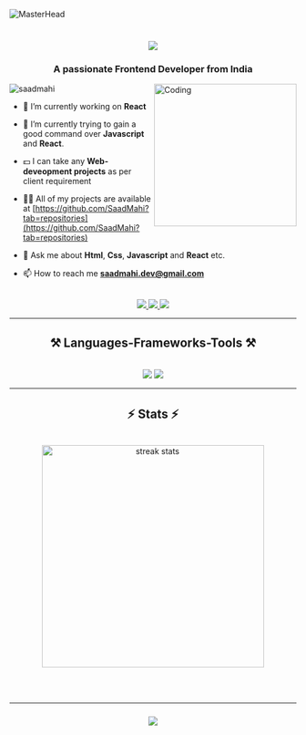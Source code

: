 ![MasterHead](https://user-images.githubusercontent.com/10498744/210012254-234538ff-d198-48aa-8964-37e6fd45d227.gif)

<h1 align="center">
    <img src="https://readme-typing-svg.herokuapp.com/?font=Righteous&size=35&center=true&vCenter=true&width=500&height=70&duration=4000&lines=Hi+There!+👋;+I'm+Mahimkar+Saad!;" />
</h1>

<h3 align="center">A passionate Frontend Developer from India</h3>

<img align="right" alt="Coding" width="250" src="https://pic.funnygifsbox.com/uploads/2022/01/funnygifsbox.com-2022-01-22-12-31-51-85.gif">

<p align="left"> <img src="https://komarev.com/ghpvc/?username=saadmahi&label=Profile%20views&color=0e75b6&style=flat" alt="saadmahi" /> </p>

- 🔭 I’m currently working on **React**

- 🌱 I’m currently trying to gain a good command over **Javascript** and **React**.

- 💵 I can take any **Web-deveopment projects** as per client requirement

- 👨‍💻 All of my projects are available at [https://github.com/SaadMahi?tab=repositories](https://github.com/SaadMahi?tab=repositories)

- 💬 Ask me about **Html**, **Css**, **Javascript** and **React** etc.

- 📫 How to reach me **saadmahi.dev@gmail.com**

 
 <br/>


<div align="center"> 
  <a href="mailto:saadmahi.dev@gmail.com">
    <img src="https://img.shields.io/badge/Gmail-333333?style=for-the-badge&logo=gmail&logoColor=red" />
  </a>
  <a href="https://www.linkedin.com/in/saadmahi/" target="_blank">
    <img src="https://img.shields.io/badge/LinkedIn-0077B5?style=for-the-badge&logo=linkedin&logoColor=white" target="_blank" />
  </a>
  <a href="https://github.com/SaadMahi" target="_blank">
     <img src="https://img.shields.io/badge/Portfolio-FF5722?style=for-the-badge&logo=todoist&logoColor=white" target="_blank" /> <!-- sqlite, safari, google-chrome are other good icon options -->
  </a>
</div>

<hr/>

<h2 align="center">⚒️ Languages-Frameworks-Tools ⚒️</h2>
<br/>
<div align="center">
    <img src="https://skillicons.dev/icons?i=react,bootstrap,html,css,vscode,github,figma,tailwind,git" />
    <img src="https://skillicons.dev/icons?i=javascript,typescript,firebase,nextjs" /><br>
</div>

<hr/>

<h2 align="center">⚡ Stats ⚡</h2>
<br>
 <div align=center>
 <img width=390 src="https://streak-stats.demolab.com/?user=saadmahi&count_private=true&theme=react&border_radius=10" alt="streak stats"/>
 </div>


<br/><br/>
<hr/>

<h3 align="center">
    <img src="https://readme-typing-svg.herokuapp.com/?font=Righteous&size=25&center=true&vCenter=true&width=500&height=70&duration=4000&lines=Thanks+for+visiting!+✌️;+Shoot+me+a+message+on+Linkedin!;I'm+always+down+to+collab+:)">
</h3>



<!-- <h3 align="left">Languages and Tools:</h3>
<p align="left"> <a href="https://www.w3schools.com/css/" target="_blank" rel="noreferrer"> <img src="https://www.vectorlogo.zone/logos/w3_css/w3_css-official.svg" alt="css3" width="40" height="40"/> </a> <a href="https://git-scm.com/" target="_blank" rel="noreferrer"> <img src="https://www.vectorlogo.zone/logos/git-scm/git-scm-icon.svg" alt="git" width="40" height="40"/> </a> <a href="https://www.w3.org/html/" target="_blank" rel="noreferrer"> <img src="https://www.vectorlogo.zone/logos/w3_html5/w3_html5-icon.svg" alt="html5" width="40" height="40"/> </a> <a href="https://developer.mozilla.org/en-US/docs/Web/JavaScript" target="_blank" rel="noreferrer"> <img src="https://www.vectorlogo.zone/logos/javascript/javascript-icon.svg" alt="javascript" width="40" height="40"/> </a> <a href="https://www.photoshop.com/en" target="_blank" rel="noreferrer"> <img src="https://upload.wikimedia.org/wikipedia/commons/thumb/2/20/Photoshop_CC_icon.png/640px-Photoshop_CC_icon.png" alt="photoshop" width="40" height="40"/> </a> <a href="https://reactjs.org/" target="_blank" rel="noreferrer"> <img src="https://www.vectorlogo.zone/logos/reactjs/reactjs-icon.svg" alt="react" width="40" height="40"/> </a> 
<a href="https://tailwindcss.com" target="_blank" rel="noreferrer"> <img src="https://www.vectorlogo.zone/logos/tailwindcss/tailwindcss-icon.svg" alt="tailwind-css" width="40" height="40"/> </a>
</p>--!>
<!-- <p><img align="left" src="https://github-readme-stats.vercel.app/api/top-langs?username=saadmahi&show_icons=true&locale=en&layout=compact" alt="saadmahi" /></p> --!>
<!-- <p>&nbsp;<img align="center" src="https://github-readme-stats.vercel.app/api?username=saadmahi&show_icons=true&locale=en" alt="saadmahi" /></p> --!>
<!-- <p><img align="right" src="https://github-readme-streak-stats.herokuapp.com/?user=saadmahi&" alt="saadmahi" /></p> --!>  
 
